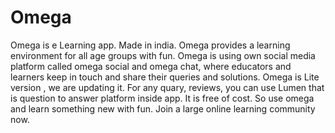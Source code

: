 # Omega
Omega is e Learning app. Made in india. Omega provides a learning environment for all age groups with fun. Omega is using own social media platform called omega social and omega chat, where educators and learners keep in touch and share their queries and solutions. 
Omega  is Lite version , we are updating it. For any quary, reviews, you can use Lumen that is question to answer platform inside app. It is free of cost. 
So use omega and learn something new with fun. Join a large online learning community now. 
